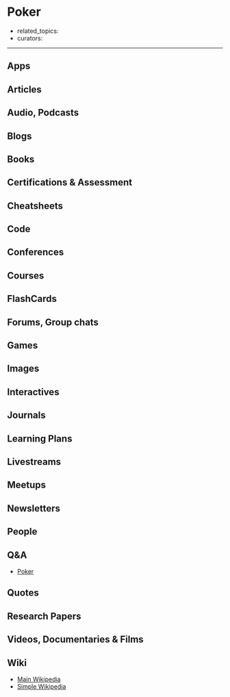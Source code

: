 # Poker

- related_topics:
- curators:

------

## Apps

## Articles

## Audio, Podcasts

## Blogs

## Books

## Certifications & Assessment

## Cheatsheets

## Code

## Conferences

## Courses

## FlashCards

## Forums, Group chats

## Games

## Images

## Interactives

## Journals

## Learning Plans

## Livestreams

## Meetups

## Newsletters

## People

## Q&A

- [Poker](https://poker.stackexchange.com)

## Quotes

## Research Papers

## Videos, Documentaries & Films

## Wiki

- [Main Wikipedia](https://en.wikipedia.org/wiki/Poker)
- [Simple Wikipedia](https://simple.wikipedia.org/wiki/Poker)

